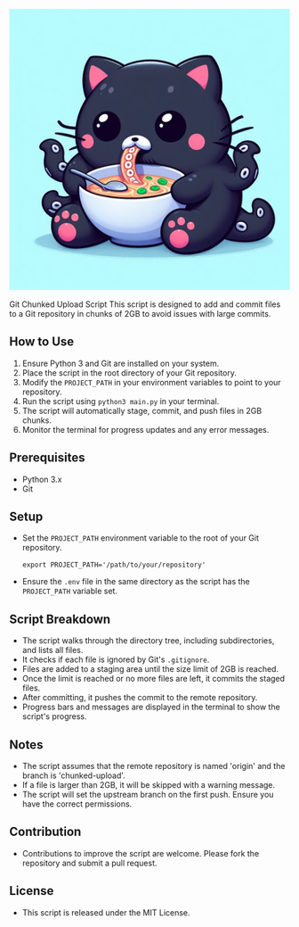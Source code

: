![Banner Image](banner.jpg)

 Git Chunked Upload Script
 This script is designed to add and commit files to a Git repository in chunks of 2GB to avoid issues with large commits.

 ## How to Use
 1. Ensure Python 3 and Git are installed on your system.
 2. Place the script in the root directory of your Git repository.
 3. Modify the `PROJECT_PATH` in your environment variables to point to your repository.
 4. Run the script using `python3 main.py` in your terminal.
 5. The script will automatically stage, commit, and push files in 2GB chunks.
 6. Monitor the terminal for progress updates and any error messages.

 ## Prerequisites
 - Python 3.x
 - Git

 ## Setup
 - Set the `PROJECT_PATH` environment variable to the root of your Git repository.
   ```
   export PROJECT_PATH='/path/to/your/repository'
   ```
 - Ensure the `.env` file in the same directory as the script has the `PROJECT_PATH` variable set.

 ## Script Breakdown
 - The script walks through the directory tree, including subdirectories, and lists all files.
 - It checks if each file is ignored by Git's `.gitignore`.
 - Files are added to a staging area until the size limit of 2GB is reached.
 - Once the limit is reached or no more files are left, it commits the staged files.
 - After committing, it pushes the commit to the remote repository.
 - Progress bars and messages are displayed in the terminal to show the script's progress.

 ## Notes
 - The script assumes that the remote repository is named 'origin' and the branch is 'chunked-upload'.
 - If a file is larger than 2GB, it will be skipped with a warning message.
 - The script will set the upstream branch on the first push. Ensure you have the correct permissions.

 ## Contribution
 - Contributions to improve the script are welcome. Please fork the repository and submit a pull request.

 ## License
 - This script is released under the MIT License.
